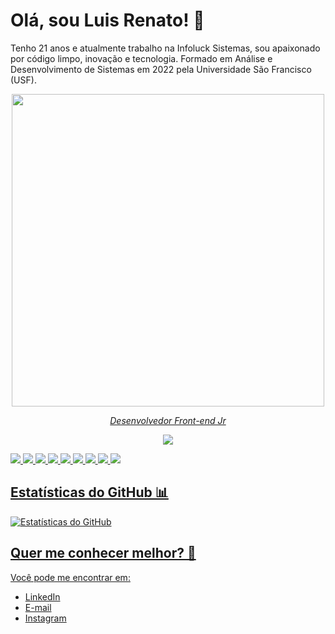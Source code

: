 # Olá, sou Luis Renato! 🚀
 Tenho 21 anos e atualmente trabalho na Infoluck Sistemas, sou apaixonado por código limpo, inovação e tecnologia. Formado em Análise e Desenvolvimento de Sistemas em 2022 pela Universidade São Francisco (USF). 


<div align="center"  style="display: block; width: 100%">
  <a href="https://github.com/luisrenato02">
    <img  height="500" src="https://avatars.githubusercontent.com/u/89888509?v=4"/>
</div>
<p align="center">
  <em>Desenvolvedor Front-end Jr</em>
</p>
    
  
<p align="center">
  <img  src="https://skillicons.dev/icons?i=react,typescript,js,html,css,git,github,gitlab,postgres,php,bootstrap" />
</p>
<img src="https://img.shields.io/badge/React-61DAFB?style=for-the-badge&logo=react&logoColor=white" />
<img src="https://img.shields.io/badge/TypeScript-3178C6?style=for-the-badge&logo=typescript&logoColor=white" />
<img src="https://img.shields.io/badge/JavaScript-F7DF1E?style=for-the-badge&logo=javascript&logoColor=black" /> 
<img src="https://img.shields.io/badge/HTML5-E34F26?style=for-the-badge&logo=html5&logoColor=white" />
<img src="https://img.shields.io/badge/CSS3-1572B6?style=for-the-badge&logo=css3&logoColor=white" />
<img src="https://img.shields.io/badge/Git-F05032?style=for-the-badge&logo=git&logoColor=white" />
<img src="https://img.shields.io/badge/GitHub-181717?style=for-the-badge&logo=github&logoColor=white" />
<img src="https://img.shields.io/badge/GitLab-FCA121?style=for-the-badge&logo=gitlab&logoColor=white" />
<img src="https://img.shields.io/badge/PostgreSQL-336791?style=for-the-badge&logo=postgresql&logoColor=white" />


## Estatísticas do GitHub 📊

![Estatísticas do GitHub](https://github-readme-stats.vercel.app/api?username=luisrenato02&count_private=true&show_icons=true&theme=dark)

## Quer me conhecer melhor? 👋

Você pode me encontrar em:
- [LinkedIn](https://www.linkedin.com/in/seu-linkedin)
- [E-mail](mailto:seu-email@example.com)
- [Instagram](https://www.instagram.com/seu-instagram)

<!-- Fim -->
